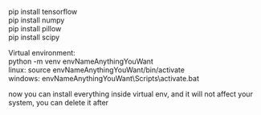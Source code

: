 pip install tensorflow <br>
pip install numpy <br>
pip install pillow <br>
pip install scipy <br>

Virtual environment: <br>
python -m venv envNameAnythingYouWant<br>
linux: source envNameAnythingYouWant/bin/activate <br>
windows: envNameAnythingYouWant\Scripts\activate.bat <br>

now you can install everything inside virtual env, and it will not affect your system, you can delete it after
